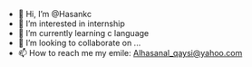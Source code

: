 - 👋 Hi, I’m @Hasankc
- 👀 I’m interested in internship
- 🌱 I’m currently learning c language
- 💞️ I’m looking to collaborate on ...
- 📫 How to reach me my emile: Alhasanal_qaysi@yahoo.com

<!---
Hasankc/Hasankc is a ✨ special ✨ repository because its `README.md` (this file) appears on your GitHub profile.
You can click the Preview link to take a look at your changes.
--->

